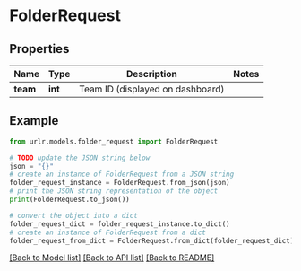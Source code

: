 # FolderRequest


## Properties

Name | Type | Description | Notes
------------ | ------------- | ------------- | -------------
**team** | **int** | Team ID (displayed on dashboard) | 

## Example

```python
from urlr.models.folder_request import FolderRequest

# TODO update the JSON string below
json = "{}"
# create an instance of FolderRequest from a JSON string
folder_request_instance = FolderRequest.from_json(json)
# print the JSON string representation of the object
print(FolderRequest.to_json())

# convert the object into a dict
folder_request_dict = folder_request_instance.to_dict()
# create an instance of FolderRequest from a dict
folder_request_from_dict = FolderRequest.from_dict(folder_request_dict)
```
[[Back to Model list]](../README.md#documentation-for-models) [[Back to API list]](../README.md#documentation-for-api-endpoints) [[Back to README]](../README.md)


